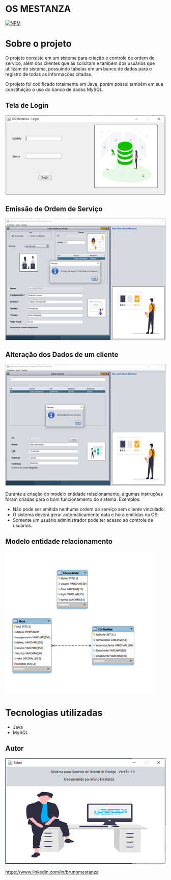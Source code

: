 # OS MESTANZA
[![NPM](https://img.shields.io/npm/l/react)](https://github.com/brunomestanza/OS_Mestanza/blob/master/LICENSE) 

# Sobre o projeto

O projeto consiste em um sistema para criação e controle de ordem de serviço, além dos clientes que as solicitam e também dos usuários que utilizam do sistema, possuindo tabelas em um banco de dados para o registro de todas as informações citadas.

O projeto foi codificado totalmente em Java, porém possui também em sua constituição o uso do banco de dados MySQL.

## Tela de Login
![Login](https://github.com/brunomestanza/OS_Mestanza/blob/master/assets/login.PNG) 

## Emissão de Ordem de Serviço
![Emitir_OS](https://github.com/brunomestanza/OS_Mestanza/blob/master/assets/os.PNG)

## Alteração dos Dados de um cliente
![Alterar_Cliente](https://github.com/brunomestanza/OS_Mestanza/blob/master/assets/cliente.PNG)

Durante a criação do modelo entidade relacionamento, algumas instruções foram criadas para o bom funcionamento do sistema. Exemplos:
- Não pode ser emitida nenhuma ordem de serviço sem cliente vinculado;
- O sistema deverá gerar automaticamente data e hora emitidas na OS;
- Somente um usuário administrador pode ter acesso ao controle de usuários.


## Modelo entidade relacionamento
![MER](https://github.com/brunomestanza/OS_Mestanza/blob/master/assets/MER.PNG)

# Tecnologias utilizadas
- Java
- MySQL

## Autor
![Sobre](https://github.com/brunomestanza/OS_Mestanza/blob/master/assets/sobre.PNG) 

https://www.linkedin.com/in/brunomestanza
